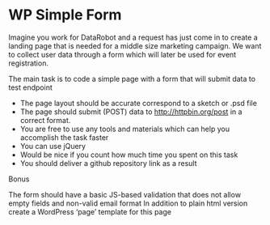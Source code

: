 # WP Simple Form

Imagine you work for DataRobot and a request has just come in to create a landing page that is needed for a middle size marketing campaign. We want to collect user data through a form which will later be used for event registration.

The main task is to code a simple page with a form that will submit data to test endpoint

- The page layout should be accurate correspond to a sketch or .psd file
- The page should submit (POST) data to http://httpbin.org/post in a correct format.
- You are free to use any tools and materials which can help you accomplish the task faster
- You can use jQuery
- Would be nice if you count how much time you spent on this task
- You should deliver a github repository link as a result

Bonus

The form should have a basic JS-based validation that does not allow empty fields and non-valid email format
In addition to plain html version create a WordPress ‘page’ template for this page